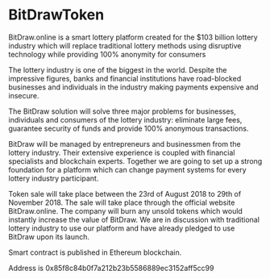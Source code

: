 # BitDrawToken

BitDraw.online is a smart lottery platform created for the $103 billion lottery industry which will replace traditional lottery methods using disruptive technology while providing 100% anonymity for consumers

The lottery industry is one of the biggest in the world. Despite the impressive figures, banks and financial institutions have road-blocked businesses and individuals in the industry making payments expensive and insecure.

The BitDraw solution will solve three major problems for businesses, individuals and consumers of the lottery industry: eliminate large fees, guarantee security of funds and provide 100% anonymous transactions.

BitDraw will be managed by entrepreneurs and businessmen from the lottery industry. Their extensive experience is coupled with financial specialists and blockchain experts. Together we are going to set up a strong foundation for a platform which can change payment systems for every lottery industry participant.

Token sale will take place between the 23rd of August 2018 to 29th of November 2018. The sale will take place through the official website BitDraw.online. The company will burn any unsold tokens which would instantly increase the value of BitDraw. We are in discussion with traditional lottery industry to use our platform and have already pledged to use BitDraw upon its launch.

Smart contract is published in Ethereum blockchain.

Address is 0x85f8c84b0f7a212b23b5586889ec3152aff5cc99
